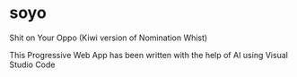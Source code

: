 # soyo
Shit on Your Oppo (Kiwi version of Nomination Whist)

This Progressive Web App has been written with the help of AI using Visual Studio Code
